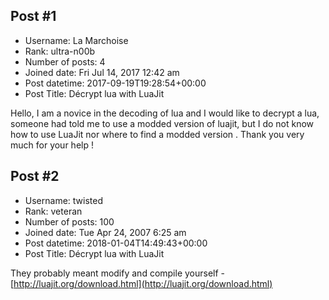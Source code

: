 ## Post #1
- Username: La Marchoise
- Rank: ultra-n00b
- Number of posts: 4
- Joined date: Fri Jul 14, 2017 12:42 am
- Post datetime: 2017-09-19T19:28:54+00:00
- Post Title: Décrypt lua with LuaJit

Hello, I am a novice in the decoding of lua and I would like to decrypt a lua, someone had told me to use a modded version of luajit, but I do not know how to use LuaJit nor where to find a modded version . Thank you very much for your help !
## Post #2
- Username: twisted
- Rank: veteran
- Number of posts: 100
- Joined date: Tue Apr 24, 2007 6:25 am
- Post datetime: 2018-01-04T14:49:43+00:00
- Post Title: Décrypt lua with LuaJit

They probably meant modify and compile yourself - [http://luajit.org/download.html](http://luajit.org/download.html)
